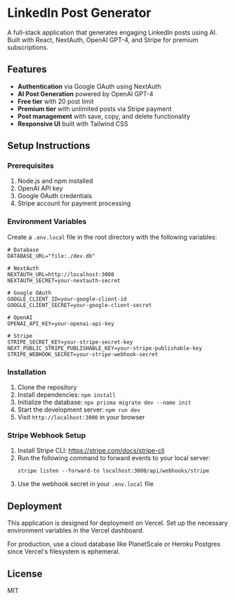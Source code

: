 
# LinkedIn Post Generator

A full-stack application that generates engaging LinkedIn posts using AI. Built with React, NextAuth, OpenAI GPT-4, and Stripe for premium subscriptions.

## Features

- **Authentication** via Google OAuth using NextAuth
- **AI Post Generation** powered by OpenAI GPT-4
- **Free tier** with 20 post limit
- **Premium tier** with unlimited posts via Stripe payment
- **Post management** with save, copy, and delete functionality
- **Responsive UI** built with Tailwind CSS

## Setup Instructions

### Prerequisites

1. Node.js and npm installed
2. OpenAI API key
3. Google OAuth credentials
4. Stripe account for payment processing

### Environment Variables

Create a `.env.local` file in the root directory with the following variables:

```
# Database
DATABASE_URL="file:./dev.db"

# NextAuth
NEXTAUTH_URL=http://localhost:3000
NEXTAUTH_SECRET=your-nextauth-secret

# Google OAuth
GOOGLE_CLIENT_ID=your-google-client-id
GOOGLE_CLIENT_SECRET=your-google-client-secret

# OpenAI
OPENAI_API_KEY=your-openai-api-key

# Stripe
STRIPE_SECRET_KEY=your-stripe-secret-key
NEXT_PUBLIC_STRIPE_PUBLISHABLE_KEY=your-stripe-publishable-key
STRIPE_WEBHOOK_SECRET=your-stripe-webhook-secret
```

### Installation

1. Clone the repository
2. Install dependencies: `npm install`
3. Initialize the database: `npx prisma migrate dev --name init`
4. Start the development server: `npm run dev`
5. Visit `http://localhost:3000` in your browser

### Stripe Webhook Setup

1. Install Stripe CLI: https://stripe.com/docs/stripe-cli
2. Run the following command to forward events to your local server:
   ```
   stripe listen --forward-to localhost:3000/api/webhooks/stripe
   ```
3. Use the webhook secret in your `.env.local` file

## Deployment

This application is designed for deployment on Vercel. Set up the necessary environment variables in the Vercel dashboard.

For production, use a cloud database like PlanetScale or Heroku Postgres since Vercel's filesystem is ephemeral.

## License

MIT
